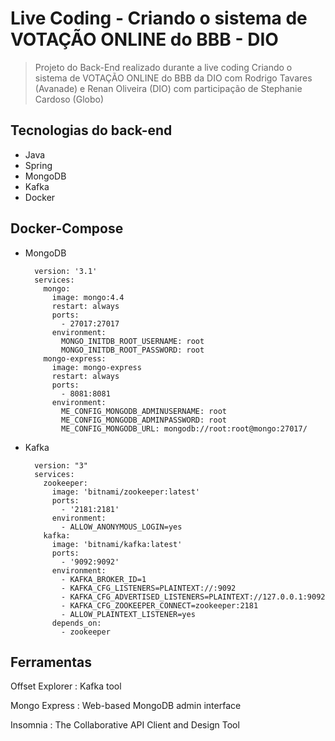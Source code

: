 # Live Coding - Criando o sistema de VOTAÇÃO ONLINE do BBB - DIO

> Projeto do Back-End realizado durante a live coding Criando o sistema de VOTAÇÃO ONLINE do BBB da DIO
> com Rodrigo Tavares (Avanade) e Renan Oliveira (DIO) com participação de Stephanie Cardoso (Globo)

## Tecnologias do back-end

- Java
- Spring
- MongoDB
- Kafka
- Docker

## Docker-Compose

- MongoDB

		version: '3.1'
		services:
		  mongo:
		    image: mongo:4.4
		    restart: always
		    ports:
		      - 27017:27017
		    environment:
		      MONGO_INITDB_ROOT_USERNAME: root
		      MONGO_INITDB_ROOT_PASSWORD: root
		  mongo-express:
		    image: mongo-express
		    restart: always
		    ports:
		      - 8081:8081
		    environment:
		      ME_CONFIG_MONGODB_ADMINUSERNAME: root
		      ME_CONFIG_MONGODB_ADMINPASSWORD: root
		      ME_CONFIG_MONGODB_URL: mongodb://root:root@mongo:27017/
		      
- Kafka

		version: "3"
		services:
		  zookeeper:
		    image: 'bitnami/zookeeper:latest'
		    ports:
		      - '2181:2181'
		    environment:
		      - ALLOW_ANONYMOUS_LOGIN=yes
		  kafka:
		    image: 'bitnami/kafka:latest'
		    ports:
		      - '9092:9092'
		    environment:
		      - KAFKA_BROKER_ID=1
		      - KAFKA_CFG_LISTENERS=PLAINTEXT://:9092
		      - KAFKA_CFG_ADVERTISED_LISTENERS=PLAINTEXT://127.0.0.1:9092
		      - KAFKA_CFG_ZOOKEEPER_CONNECT=zookeeper:2181
		      - ALLOW_PLAINTEXT_LISTENER=yes
		    depends_on:
		      - zookeeper
		      
## Ferramentas

Offset Explorer : Kafka tool

Mongo Express : Web-based MongoDB admin interface

Insomnia : The Collaborative API Client and Design Tool
